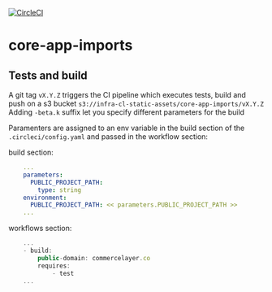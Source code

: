 [![CircleCI](https://dl.circleci.com/status-badge/img/gh/commercelayer/core-app-imports/tree/master.svg?style=svg)](https://dl.circleci.com/status-badge/redirect/gh/commercelayer/core-app-imports/tree/master)

# core-app-imports

## Tests and build

A git tag `vX.Y.Z` triggers the CI pipeline which executes tests, build and push on a s3 bucket `s3://infra-cl-static-assets/core-app-imports/vX.Y.Z`
Adding `-beta.k` suffix let you specify different parameters for the build

Paramenters are assigned to an env variable in the build section of the `.circleci/config.yaml` and passed in the workflow section:

build section:

```yaml
    ...
    parameters:
      PUBLIC_PROJECT_PATH:
        type: string
    environment:
      PUBLIC_PROJECT_PATH: << parameters.PUBLIC_PROJECT_PATH >>
    ...
```

workflows section:

```js
    ...
    - build:
        public-domain: commercelayer.co
        requires:
            - test
    ...
```
